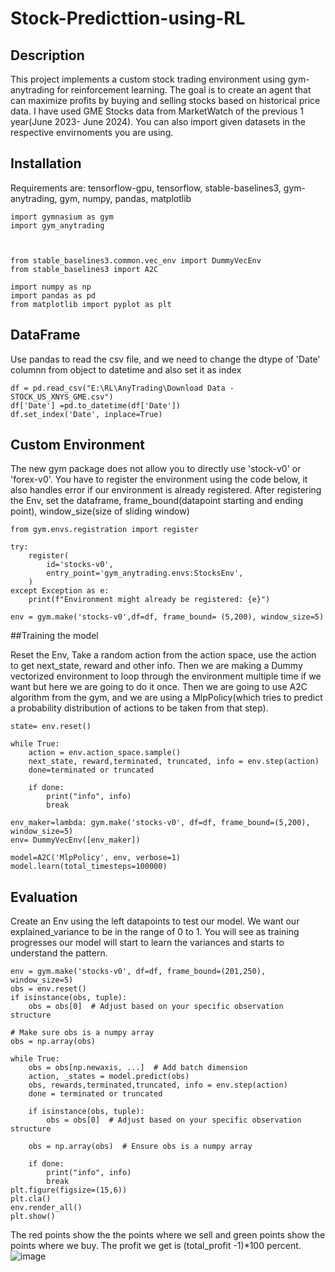 # Stock-Predicttion-using-RL

## Description

This project implements a custom stock trading environment using gym-anytrading for reinforcement learning. The goal is to create an agent that can maximize profits by buying and selling stocks based on historical price data. I have used GME Stocks data from MarketWatch of the previous 1 year(June 2023- June 2024). You can also import given datasets in the respective envirnoments you are using.

## Installation

Requirements are: 
tensorflow-gpu, 
tensorflow,
stable-baselines3,
gym-anytrading,
gym,
numpy, pandas, matplotlib

```
import gymnasium as gym
import gym_anytrading



from stable_baselines3.common.vec_env import DummyVecEnv
from stable_baselines3 import A2C

import numpy as np
import pandas as pd
from matplotlib import pyplot as plt
```
## DataFrame

Use pandas to read the csv file, and we need to change the dtype of 'Date' columnn from object to datetime and also set it as index
```
df = pd.read_csv("E:\RL\AnyTrading\Download Data - STOCK_US_XNYS_GME.csv")
df['Date'] =pd.to_datetime(df['Date'])
df.set_index('Date', inplace=True)
```
## Custom Environment

The new gym package does not allow you to directly use 'stock-v0' or 'forex-v0'. You have to register the environment using the code below, it also handles error if our environment is already registered. After registering the Env, set the dataframe, frame_bound(datapoint starting and ending point), window_size(size of sliding window)

```
from gym.envs.registration import register

try:
    register(
        id='stocks-v0',
        entry_point='gym_anytrading.envs:StocksEnv',
    )
except Exception as e:
    print(f"Environment might already be registered: {e}")

env = gym.make('stocks-v0',df=df, frame_bound= (5,200), window_size=5)
```

##Training the model

Reset the Env, Take a random action from the action space, use the action to get next_state, reward and other info. Then we are making a Dummy vectorized environment to loop through the environment multiple time if we want but here we are going to do it once. Then we are going to use A2C algorithm from the gym, and we are using a MlpPolicy(which tries to predict a probability distribution of actions to be taken from that step).

```
state= env.reset()

while True:
    action = env.action_space.sample()
    next_state, reward,terminated, truncated, info = env.step(action)
    done=terminated or truncated

    if done:
        print("info", info)
        break

env_maker=lambda: gym.make('stocks-v0', df=df, frame_bound=(5,200), window_size=5)
env= DummyVecEnv([env_maker])

model=A2C('MlpPolicy', env, verbose=1)
model.learn(total_timesteps=100000)

```
## Evaluation

Create an Env using the left datapoints to test our model. We want our explained_variance to be in the range of 0 to 1. You will see as training progresses our model will start to learn the variances and starts to understand the pattern. 
```
env = gym.make('stocks-v0', df=df, frame_bound=(201,250), window_size=5)
obs = env.reset()
if isinstance(obs, tuple):
    obs = obs[0]  # Adjust based on your specific observation structure

# Make sure obs is a numpy array
obs = np.array(obs)

while True:
    obs = obs[np.newaxis, ...]  # Add batch dimension
    action, _states = model.predict(obs)
    obs, rewards,terminated,truncated, info = env.step(action)
    done = terminated or truncated
    
    if isinstance(obs, tuple):
        obs = obs[0]  # Adjust based on your specific observation structure

    obs = np.array(obs)  # Ensure obs is a numpy array

    if done:
        print("info", info)
        break
plt.figure(figsize=(15,6))
plt.cla()
env.render_all()
plt.show()

```
The red points show the the points where we sell and green points show the points where we buy. The profit we get is (total_profit -1)*100 percent.
![image](https://github.com/Sarveshgits/Stock-Predicttion-using-RL/assets/139525935/8fa858cf-e8f2-4abb-a050-9e8925668f9b)


